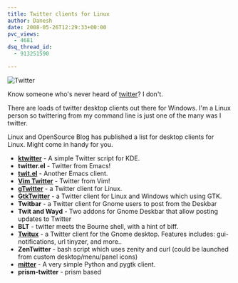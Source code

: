 ```yaml
---
title: Twitter clients for Linux
author: Danesh
date: 2008-05-26T12:29:33+00:00
pvc_views:
  - 4681
dsq_thread_id:
  - 913251590

---
```

<img class="alignnone" src="http://farm3.static.flickr.com/2012/2524352558_c05c17cce5_o.jpg" alt="Twitter" />

Know someone who's never heard of [twitter][1]? I don't.

There are loads of twitter desktop clients out there for Windows. I'm a Linux person so twittering from my command line is just one of the many was I twitter.

Linux and OpenSource Blog has published a list for desktop clients for Linux. Might come in handy for you.

  * **[ktwitter][2]** - A simple Twitter script for KDE.
  * **twitter.el** - Twitter from Emacs!
  * **[twit.el][3]** - Another Emacs client.
  * **[Vim Twitter][4]** - Twitter from Vim!
  * **[gTwitter][5]** - a Twitter client for Linux.
  * **[GtkTwitter][6]** - a Twitter client for Linux and Windows which using GTK.
  * **Twitbar** - a Twitter client for Gnome users to post from the Deskbar
  * **Twit and Wayd** - Two addons for Gnome Deskbar that allow posting updates to Twitter
  * **BLT** - twitter meets the Bourne shell, with a hint of biff.
  * **[Twitux][7]** - a Twitter client for the Gnome desktop. Features includes: gui-notifications, url tinyzer, and more..
  * **ZenTwitter** - bash script which uses zenity and curl (could be launched from custom desktop/menu/panel icons)
  * **[mitter][8]** - A very simple Python and pygtk client.
  * ****prism-twitter**** - prism based

 [1]: http://twitter.com/
 [2]: http://www.kde-apps.org/content/show.php/show.php?content=65012
 [3]: http://www.emacswiki.org/cgi-bin/emacs/twit.el
 [4]: http://www.vim.org/scripts/script.php?script_id=1853
 [5]: http://code.google.com/p/gtwitter/
 [6]: http://mattn.kaoriya.net/software/twitter/
 [7]: http://twitux.sourceforge.net/
 [8]: http://code.google.com/p/mitter/